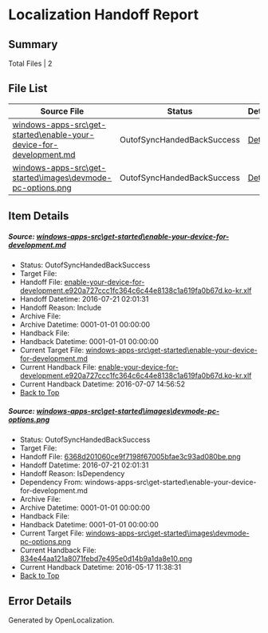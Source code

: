 # <a name='report-top'></a> Localization Handoff Report

## Summary
 Total Files | 2

## File List
 Source File | Status | Details 
 ----------- | ------ | ------- 
 [windows-apps-src\get-started\enable-your-device-for-development.md](https://github.com/Microsoft/windows-apps/blob/a9eb6eefdeb5fd2c5444906c74130d676794e7fb/windows-apps-src/get-started/enable-your-device-for-development.md) | OutofSyncHandedBackSuccess | [Details](#587cee03b98c203f985399b852461cd678ef4f6d2311)
 [windows-apps-src\get-started\images\devmode-pc-options.png](https://github.com/Microsoft/windows-apps/blob/a9eb6eefdeb5fd2c5444906c74130d676794e7fb/windows-apps-src/get-started/images/devmode-pc-options.png) | OutofSyncHandedBackSuccess | [Details](#6368d201060ce9f7198f67005bfae3c93ad080be2341)

## Item Details
##### <a name='587cee03b98c203f985399b852461cd678ef4f6d2311'></a> Source: [windows-apps-src\get-started\enable-your-device-for-development.md](https://github.com/Microsoft/windows-apps/blob/a9eb6eefdeb5fd2c5444906c74130d676794e7fb/windows-apps-src/get-started/enable-your-device-for-development.md)
* Status: OutofSyncHandedBackSuccess
* Target File: 
* Handoff File: [enable-your-device-for-development.e920a727ccc1fc364c6c44e8138c1a619fa0b67d.ko-kr.xlf](https://github.com/Microsoft/WDG.handoff/blob/540198babed11a02b882fc8e337533947aaf403f/ol-handoff/Microsoft/windows-apps.ko-kr/master/enable-your-device-for-development.e920a727ccc1fc364c6c44e8138c1a619fa0b67d.ko-kr.xlf)
* Handoff Datetime: 2016-07-21 02:01:31
* Handoff Reason: Include
* Archive File: 
* Archive Datetime: 0001-01-01 00:00:00
* Handback File: 
* Handback Datetime: 0001-01-01 00:00:00
* Current Target File: [windows-apps-src\get-started\enable-your-device-for-development.md](https://github.com/Microsoft/windows-apps.ko-kr/blob/5a7d99080add294f10b724030c8d569afd77501c/windows-apps-src/get-started/enable-your-device-for-development.md)
* Current Handback File: [enable-your-device-for-development.e920a727ccc1fc364c6c44e8138c1a619fa0b67d.ko-kr.xlf](https://github.com/Microsoft/WDG.handback/blob/1dfb47e28024000982ad191da547262d0e4f1c06/ol-handback/Microsoft/windows-apps.ko-kr/master/enable-your-device-for-development.e920a727ccc1fc364c6c44e8138c1a619fa0b67d.ko-kr.xlf)
* Current Handback Datetime: 2016-07-07 14:56:52
* [Back to Top](#report-top)

##### <a name='6368d201060ce9f7198f67005bfae3c93ad080be2341'></a> Source: [windows-apps-src\get-started\images\devmode-pc-options.png](https://github.com/Microsoft/windows-apps/blob/a9eb6eefdeb5fd2c5444906c74130d676794e7fb/windows-apps-src/get-started/images/devmode-pc-options.png)
* Status: OutofSyncHandedBackSuccess
* Target File: 
* Handoff File: [6368d201060ce9f7198f67005bfae3c93ad080be.png](https://github.com/Microsoft/WDG.handoff/blob/540198babed11a02b882fc8e337533947aaf403f/ol-handoff/Microsoft/windows-apps.ko-kr/master/6368d201060ce9f7198f67005bfae3c93ad080be.png)
* Handoff Datetime: 2016-07-21 02:01:31
* Handoff Reason: IsDependency
* Dependency From: windows-apps-src\get-started\enable-your-device-for-development.md
* Archive File: 
* Archive Datetime: 0001-01-01 00:00:00
* Handback File: 
* Handback Datetime: 0001-01-01 00:00:00
* Current Target File: [windows-apps-src\get-started\images\devmode-pc-options.png](https://github.com/Microsoft/windows-apps.ko-kr/blob/d3c625b8ad3904ae1128af272a9e383c6f8d9c69/windows-apps-src/get-started/images/devmode-pc-options.png)
* Current Handback File: [834e44aa121a8071febd7e495e0d14b9a1da8e10.png](https://github.com/Microsoft/WDG.handback/blob/3389d8274bc73808cd960e539c39b012496897ef/ol-handback/Microsoft/windows-apps.ko-kr/master/834e44aa121a8071febd7e495e0d14b9a1da8e10.png)
* Current Handback Datetime: 2016-05-17 11:38:31
* [Back to Top](#report-top)


## Error Details

Generated by OpenLocalization.
